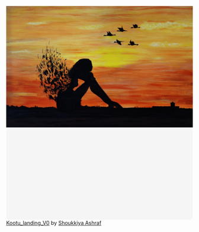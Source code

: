 

<!--- You can use the [editor on GitHub](https://github.com/ShoukkiyaAshraf/ShoukkiyaAshraf.github.io/edit/master/README.md) to maintain and preview the content for your website in Markdown files.

Whenever you commit to this repository, GitHub Pages will run [Jekyll](https://jekyllrb.com/) to rebuild the pages in your site, from the content in your Markdown files. -->
<img src ="header.jpg"> 
<div
 class="canva-embed"
 data-design-id="DADuR68Oh64"
 data-height-ratio="0.4815"
 style="padding:48.1481% 5px 5px 5px;background:rgba(0,0,0,0.03);border-radius:8px;"
></div>
<script async src="https:&#x2F;&#x2F;sdk.canva.com&#x2F;v1&#x2F;embed.js"></script>
<a href="https:&#x2F;&#x2F;www.canva.com&#x2F;design&#x2F;DADuR68Oh64&#x2F;view?utm_content=DADuR68Oh64&amp;utm_campaign=designshare&amp;utm_medium=embeds&amp;utm_source=link" target="_blank" rel="noopener">Kootu_landing_V0</a> by <a href="https:&#x2F;&#x2F;www.canva.com&#x2F;ShoukkiyaAshraf?utm_campaign=designshare&amp;utm_medium=embeds&amp;utm_source=link" target="_blank" rel="noopener">Shoukkiya Ashraf</a>




